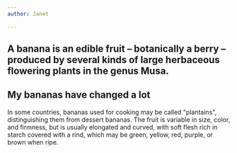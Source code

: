 ```yaml
---
author: Janet

---
```

## A banana is an edible fruit – botanically a berry – produced by several kinds of large herbaceous flowering plants in the genus Musa.

## My bananas have changed a lot

In some countries, bananas used for cooking may be called "plantains",
distinguishing them from dessert bananas. The fruit is variable in size, color,
and firmness, but is usually elongated and curved, with soft flesh rich in
starch covered with a rind, which may be green, yellow, red, purple, or brown
when ripe.
